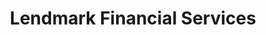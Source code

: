 ---
title: "Lendmark Financial Services"
url: /westminster/lendmark-financial-services/
shop: pawnbroker
---